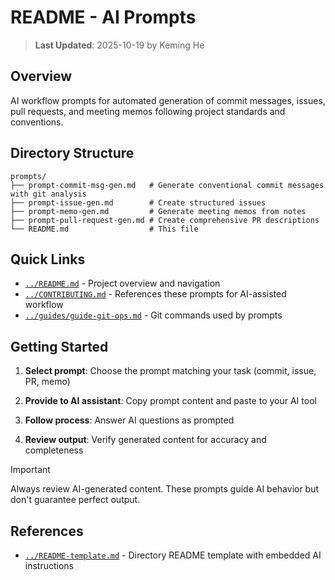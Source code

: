 # README - AI Prompts

> **Last Updated**: 2025-10-19 by Keming He

## Overview

AI workflow prompts for automated generation of commit messages, issues, pull requests, and meeting memos following project standards and conventions.

## Directory Structure

```text
prompts/
├── prompt-commit-msg-gen.md   # Generate conventional commit messages with git analysis
├── prompt-issue-gen.md        # Create structured issues
├── prompt-memo-gen.md         # Generate meeting memos from notes
├── prompt-pull-request-gen.md # Create comprehensive PR descriptions
└── README.md                  # This file
```

## Quick Links

- [`../README.md`](../README.md) - Project overview and navigation
- [`../CONTRIBUTING.md`](../CONTRIBUTING.md) - References these prompts for AI-assisted workflow
- [`../guides/guide-git-ops.md`](../guides/guide-git-ops.md) - Git commands used by prompts

## Getting Started

1. **Select prompt**: Choose the prompt matching your task (commit, issue, PR, memo)

2. **Provide to AI assistant**: Copy prompt content and paste to your AI tool

3. **Follow process**: Answer AI questions as prompted

4. **Review output**: Verify generated content for accuracy and completeness

> [!IMPORTANT]
>
> Always review AI-generated content. These prompts guide AI behavior but don't guarantee perfect output.

## References

- [`../README-template.md`](../README-template.md) - Directory README template with embedded AI instructions
